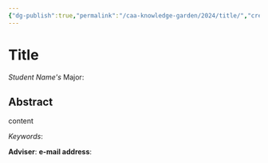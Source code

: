 ```yaml
---
{"dg-publish":true,"permalink":"/caa-knowledge-garden/2024/title/","created":"2024-05-22T21:38:30.976+08:00"}
---
```


# Title
*Student Name's*
Major:
## Abstract
content

*Keywords*:

**Adviser**:
**e-mail address**: